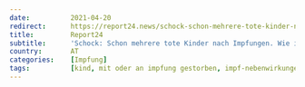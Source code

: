 ```yaml
---
date:          2021-04-20
redirect:      https://report24.news/schock-schon-mehrere-tote-kinder-nach-impfungen-wie-ist-das-moeglich/
title:         Report24
subtitle:      'Schock: Schon mehrere tote Kinder nach Impfungen. Wie ist das möglich?'
country:       AT
categories:    [Impfung]
tags:          [kind, mit oder an impfung gestorben, impf-nebenwirkungen]
---
```

